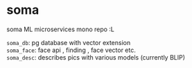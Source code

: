 # soma

soma ML microservices mono repo :L <br>

`soma_db`: pg database with vector extension <br>
`soma_face`: face api , finding , face vector etc. <br>
`soma_desc`: describes pics with various models (currently BLIP) <br>
